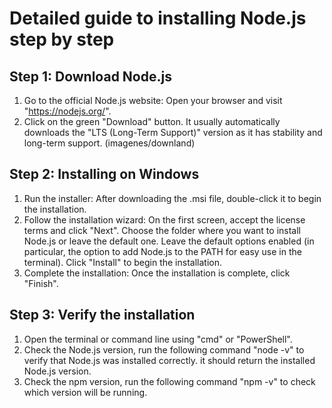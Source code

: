 # Detailed guide to installing Node.js step by step

## Step 1: Download Node.js
1. Go to the official Node.js website: Open your browser and visit "https://nodejs.org/".
2. Click on the green "Download" button. It usually automatically downloads the "LTS (Long-Term Support)" version as it has stability and long-term support.
   (imagenes/downland)
## Step 2: Installing on Windows
1. Run the installer: After downloading the .msi file, double-click it to begin the installation.
2. Follow the installation wizard:
On the first screen, accept the license terms and click "Next".
Choose the folder where you want to install Node.js or leave the default one.
Leave the default options enabled (in particular, the option to add Node.js to the PATH for easy use in the terminal).
Click "Install" to begin the installation.
3. Complete the installation: Once the installation is complete, click "Finish".
## Step 3: Verify the installation
1. Open the terminal or command line using "cmd" or "PowerShell".
2. Check the Node.js version, run the following command "node -v" to verify that Node.js was installed correctly. it should return the installed Node.js version.
3. Check the npm version, run the following command "npm -v" to check which version will be running.



